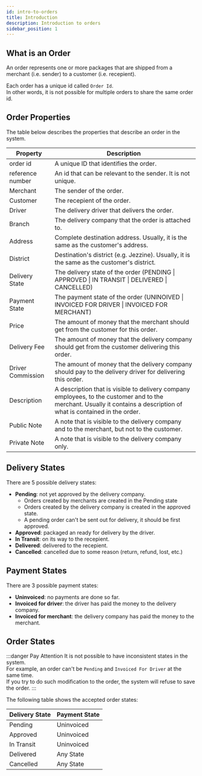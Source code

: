 ```yaml
---
id: intro-to-orders
title: Introduction
description: Introduction to orders
sidebar_position: 1
---
```


## What is an Order

An order represents one or more packages that are shipped from a merchant (i.e. sender) to a customer (i.e. recepient).

Each order has a unique id called `Order Id`.\
In other words, it is not possible for multiple orders to share the same order id.

## Order Properties

The table below describes the properties that describe an order in the system.

| Property          | Description                                                                                                                                                            |
|-------------------|------------------------------------------------------------------------------------------------------------------------------------------------------------------------|
| order id          | A unique ID that identifies the order.                                                                                                                                 |
| reference number  | An id that can be relevant to the sender.  It is not unique.                                                                                                           |
| Merchant          | The sender of the order.                                                                                                                                               |
| Customer          | The recepient of the order.                                                                                                                                            |
| Driver            | The delivery driver that delivers the order.                                                                                                                           |
| Branch            | The delivery company that the order is attached to.                                                                                                                    |
| Address           | Complete destination address. Usually, it is the same as the customer's address.                                                                                       |
| District          | Destination's district (e.g. Jezzine). Usually, it is the same as the customer's district.                                                                             |
| Delivery State    | The delivery state of the order (PENDING \| APPROVED \| IN TRANSIT \| DELIVERED \| CANCELLED)                                                                          |
| Payment State     | The payment state of the order (UNINOIVED \| INVOICED FOR DRIVER \| INVOICED FOR MERCHANT)                                                                             |
| Price             | The amount of money that the merchant should get from the customer for this order.                                                                                     |
| Delivery Fee      | The amount of money that the delivery company should get from the customer delivering this order.                                                                      |
| Driver Commission | The amount of money that the delivery company should pay to the delivery driver for delivering this order.                                                             |
| Description       | A description that is visible to delivery company employees, to the customer and to the merchant. Usually it contains a description of what is contained in the order. |
| Public Note       | A note that is visible to the delivery company and to the merchant, but not to the customer.                                                                           |
| Private Note      | A note that is visible to the delivery company only.                                                                                                                   |

## Delivery States

There are 5 possible delivery states:
- **Pending**: not yet approved by the delivery company. 
  - Orders created by merchants are created in the Pending state
  - Orders created by the delivery company is created in the approved state. 
  - A pending order can't be sent out for delivery, it should be first approved.
- **Approved**: packaged an ready for delivery by the driver.
- **In Transit**: on its way to the recepient.
- **Delivered**: delivered to the recepient.
- **Cancelled**: cancelled due to some reason (return, refund, lost, etc.)

## Payment States

There are 3 possible payment states:
- **Uninvoiced**: no payments are done so far.
- **Invoiced for driver**: the driver has paid the money to the delivery company.
- **Invoiced for merchant**: the delivery company has paid the money to the merchant.

## Order States

:::danger Pay Attention
It is not possible to have inconsistent states in the system.\
For example, an order can't be `Pending` and `Invoiced For Driver` at the same time.\
If you try to do such modification to the order, the system will refuse to save the order.
:::


The following table shows the accepted order states:

| Delivery State | Payment State |
|----------------|---------------|
| Pending        | Uninvoiced    |
| Approved       | Uninvoiced    |
| In Transit     | Uninvoiced    |
| Delivered      | Any State     |
| Cancelled      | Any State     |






